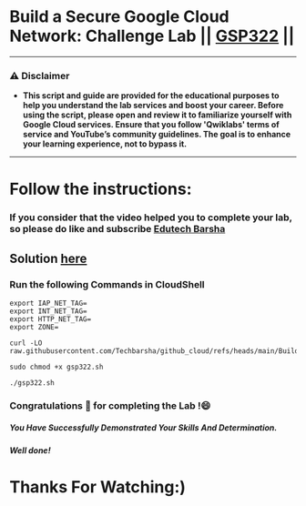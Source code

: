 # Build a Secure Google Cloud Network: Challenge Lab || [GSP322](https://www.cloudskillsboost.google/focuses/12068?parent=catalog) ||
---
### ⚠️ Disclaimer
- **This script and guide are provided for  the educational purposes to help you understand the lab services and boost your career. Before using the script, please open and review it to familiarize yourself with Google Cloud services. Ensure that you follow 'Qwiklabs' terms of service and YouTube’s community guidelines. The goal is to enhance your learning experience, not to bypass it.**
---
# Follow the instructions:
### If you consider that the video helped you to complete your lab, so please do like and subscribe [Edutech Barsha](https://www.youtube.com/@edutechbarsha)
## Solution [here](https://youtu.be/LMLhsljvmjI)

### Run the following Commands in CloudShell
```
export IAP_NET_TAG=
export INT_NET_TAG=
export HTTP_NET_TAG=
export ZONE=
```
```
curl -LO raw.githubusercontent.com/Techbarsha/github_cloud/refs/heads/main/Build%20a%20Secure%20Google%20Cloud%20Network%3A%20Challenge%20Lab/gsp322.sh

sudo chmod +x gsp322.sh

./gsp322.sh
```
 
### Congratulations 🎉 for completing the Lab !😄

##### *You Have Successfully Demonstrated Your Skills And Determination.*

#### *Well done!*

# Thanks For Watching:)

